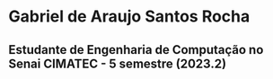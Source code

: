 # Gabriel de Araujo Santos Rocha
## Estudante de Engenharia de Computação no Senai CIMATEC - 5 semestre (2023.2)
